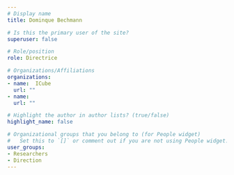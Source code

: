 ```yaml
---
# Display name
title: Dominque Bechmann

# Is this the primary user of the site?
superuser: false

# Role/position
role: Directrice

# Organizations/Affiliations
organizations:
- name:  ICube
  url: ""
- name:  
  url: ""

# Highlight the author in author lists? (true/false)
highlight_name: false

# Organizational groups that you belong to (for People widget)
#   Set this to `[]` or comment out if you are not using People widget.
user_groups:
- Researchers
- Direction
---
```

